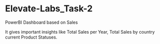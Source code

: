# Elevate-Labs_Task-2
PowerBI Dashboard based on Sales

It gives important insights like Total Sales per Year, Total Sales by country current Product Statuses. 